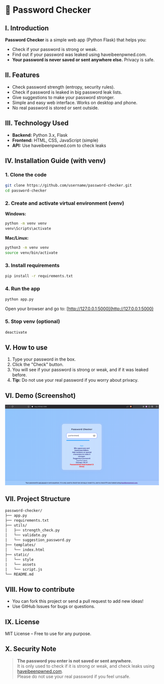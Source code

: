 # 🔑 Password Checker

## I. Introduction

**Password Checker** is a simple web app (Python Flask) that helps you:
- Check if your password is strong or weak.
- Find out if your password was leaked using haveibeenpwned.com.
- **Your password is never saved or sent anywhere else.** Privacy is safe.

## II. Features

- Check password strength (entropy, security rules).
- Check if password is leaked in big password leak lists.
- Give suggestions to make your password stronger.
- Simple and easy web interface. Works on desktop and phone.
- No real password is stored or sent outside.

## III. Technology Used

- **Backend:** Python 3.x, Flask
- **Frontend:** HTML, CSS, JavaScript (simple)
- **API:** Use haveibeenpwned.com to check leaks

## IV. Installation Guide (with venv)

### 1. Clone the code

```sh
git clone https://github.com/username/password-checker.git
cd password-checker
```

### 2. Create and activate virtual environment (venv)

**Windows:**
```sh
python -m venv venv
venv\Scripts\activate
```

**Mac/Linux:**
```sh
python3 -m venv venv
source venv/bin/activate
```

### 3. Install requirements

```sh
pip install -r requirements.txt
```

### 4. Run the app

```sh
python app.py
```

Open your browser and go to: [http://127.0.0.1:5000](http://127.0.0.1:5000)

### 5. Stop venv (optional)
```sh
deactivate
```

## V. How to use

1. Type your password in the box.
2. Click the "Check" button.
3. You will see if your password is strong or weak, and if it was leaked before.
4. **Tip:** Do not use your real password if you worry about privacy.

## VI. Demo (Screenshot)

![Testcase](static/assets/demo.png)

## VII. Project Structure

```
password-checker/
├── app.py
├── requirements.txt
├── utils/
│   ├── strength_check.py
│   └── validate.py
|   └── suggestion_password.py
├── templates/
│   └── index.html
├── static/
│   └── style
|   └── assets
|   └── script.js
└── README.md
```

## VIII. How to contribute

- You can fork this project or send a pull request to add new ideas!
- Use GitHub Issues for bugs or questions.

## IX. License

MIT License – Free to use for any purpose.

## X. Security Note

> **The password you enter is not saved or sent anywhere.**  
> It is only used to check if it is strong or weak, and check leaks using [haveibeenpwned.com](https://haveibeenpwned.com/).  
> Please do not use your real password if you feel unsafe.
